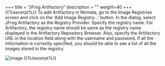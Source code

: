 +++
title = "JFrog Artifactory"
description = ""
weight=40
+++
{{%excerpt%}}
To add Artifactory in Nirmata, go to the Image Registries screen and
click on the 'Add Image Registry...' button. In the dialog, select JFrog
Artifactory as the Registry Provider. Specify the registry name. For
Artifactory, the registry name should be same as the registry name
displayed in the Artifactory Repository Browser. Also, specify the Artifactory URL in the location field along with the username and
password. If all the information is correctly specified, you should be
able to see a list of all the images stored in the registry.

![image](/images/add-artifactory.png)
{{%/excerpt%}}
